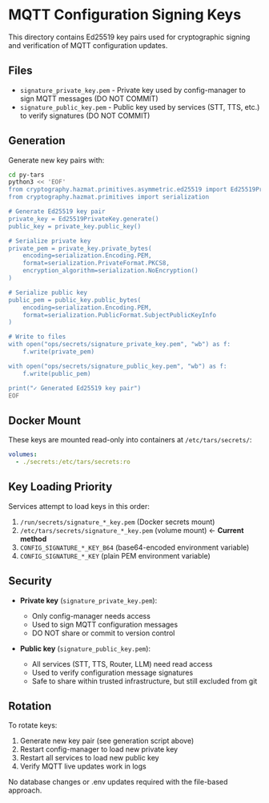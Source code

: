 # MQTT Configuration Signing Keys

This directory contains Ed25519 key pairs used for cryptographic signing and verification of MQTT configuration updates.

## Files

- `signature_private_key.pem` - Private key used by config-manager to sign MQTT messages (DO NOT COMMIT)
- `signature_public_key.pem` - Public key used by services (STT, TTS, etc.) to verify signatures (DO NOT COMMIT)

## Generation

Generate new key pairs with:

```bash
cd py-tars
python3 << 'EOF'
from cryptography.hazmat.primitives.asymmetric.ed25519 import Ed25519PrivateKey
from cryptography.hazmat.primitives import serialization

# Generate Ed25519 key pair
private_key = Ed25519PrivateKey.generate()
public_key = private_key.public_key()

# Serialize private key
private_pem = private_key.private_bytes(
    encoding=serialization.Encoding.PEM,
    format=serialization.PrivateFormat.PKCS8,
    encryption_algorithm=serialization.NoEncryption()
)

# Serialize public key
public_pem = public_key.public_bytes(
    encoding=serialization.Encoding.PEM,
    format=serialization.PublicFormat.SubjectPublicKeyInfo
)

# Write to files
with open("ops/secrets/signature_private_key.pem", "wb") as f:
    f.write(private_pem)

with open("ops/secrets/signature_public_key.pem", "wb") as f:
    f.write(public_pem)

print("✓ Generated Ed25519 key pair")
EOF
```

## Docker Mount

These keys are mounted read-only into containers at `/etc/tars/secrets/`:

```yaml
volumes:
  - ./secrets:/etc/tars/secrets:ro
```

## Key Loading Priority

Services attempt to load keys in this order:

1. `/run/secrets/signature_*_key.pem` (Docker secrets mount)
2. `/etc/tars/secrets/signature_*_key.pem` (volume mount) ← **Current method**
3. `CONFIG_SIGNATURE_*_KEY_B64` (base64-encoded environment variable)
4. `CONFIG_SIGNATURE_*_KEY` (plain PEM environment variable)

## Security

- **Private key** (`signature_private_key.pem`): 
  - Only config-manager needs access
  - Used to sign MQTT configuration messages
  - DO NOT share or commit to version control

- **Public key** (`signature_public_key.pem`):
  - All services (STT, TTS, Router, LLM) need read access
  - Used to verify configuration message signatures
  - Safe to share within trusted infrastructure, but still excluded from git

## Rotation

To rotate keys:

1. Generate new key pair (see generation script above)
2. Restart config-manager to load new private key
3. Restart all services to load new public key
4. Verify MQTT live updates work in logs

No database changes or .env updates required with the file-based approach.
